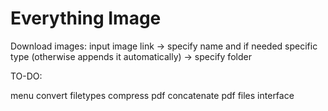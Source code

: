 # Everything Image

Download images: input image link -> specify name and if needed specific type (otherwise appends it automatically) -> specify folder

TO-DO:

menu
convert filetypes
compress pdf
concatenate pdf files
interface